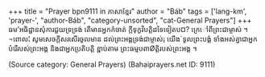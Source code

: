 +++
title = "Prayer bpn9111 in ភាសាខ្មែរ"
author = "Báb"
tags = ['lang-km', 'prayer-', "author-Báb", "category-unsorted", "cat-General Prayers"]
+++
ធម’អធិដ្ឋានសុំការជួយទ្រទ្រង់ តេីមានអ្នកកំចាត់ ក្ដីទុក្ខវិបត្ដិដទៃទៀតប¤? ក្រេៅពីព្រះជាម្ចាស់ ។ ¬ពេាល¦ សូមសេចក្ដីសរសេីរចូលមាន ដល់ព្រះអង្គទ្រង់ជាម្ចាស់¡ យេីង´ទូលព្រះបង្គំ ទាំងអស់គ្នាជាអ្នកបំរេីរបស់ព្រះអង្គ និងជាអ្នកប្រតិបត្ដិ ខ្ជាប់តាម ព្រះធម្មបពាØត្ដិរបស់ព្រះអង្គ ។

(Source category: General Prayers)
(Bahaiprayers.net ID: 9111)
